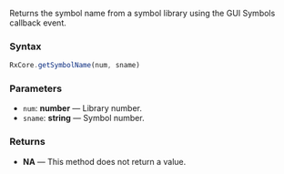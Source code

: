 Returns the symbol name from a symbol library using the GUI Symbols callback event.

### Syntax

```typescript
RxCore.getSymbolName(num, sname)
```

### Parameters

- `num`: **number** — Library number.
- `sname`: **string** — Symbol number.

### Returns

- **NA** — This method does not return a value.